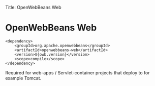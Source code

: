 Title: OpenWebBeans Web 

# OpenWebBeans Web


    <dependency>
        <groupId>org.apache.openwebbeans</groupId>
        <artifactId>openwebbeans-web</artifactId>
        <version>${owb.version}</version>
        <scope>compile</scope>
    </dependency>

Required for web-apps / Servlet-container projects that deploy to for example Tomcat.

